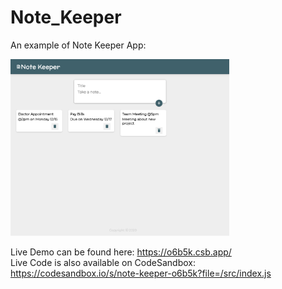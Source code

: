 # Note_Keeper
An example of Note Keeper App: 

<img src="note-keeper/Demo.png" width="350px" height="auto"/>

Live Demo can be found here: https://o6b5k.csb.app/  <br>
Live Code is also available on CodeSandbox: https://codesandbox.io/s/note-keeper-o6b5k?file=/src/index.js

